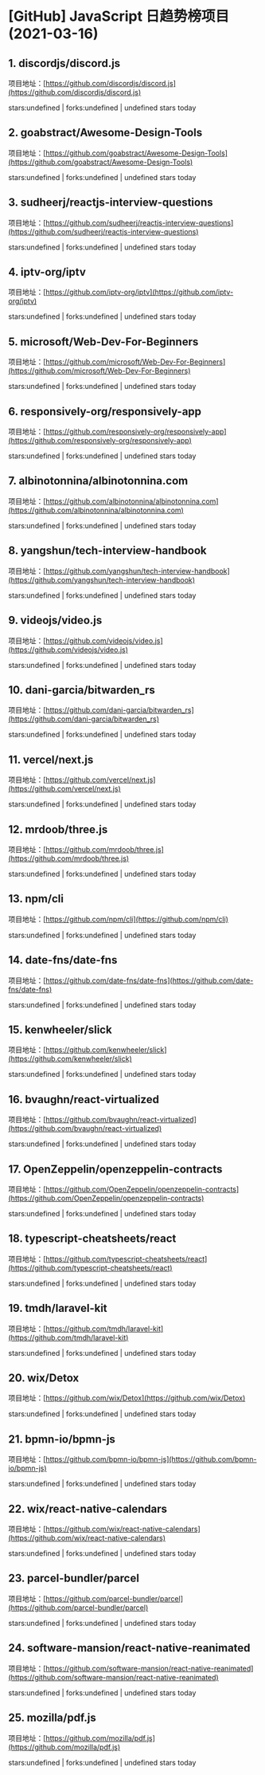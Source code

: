 # [GitHub] JavaScript 日趋势榜项目(2021-03-16)

## 1. discordjs/discord.js 

项目地址：[https://github.com/discordjs/discord.js](https://github.com/discordjs/discord.js)

stars:undefined | forks:undefined | undefined stars today 



## 2. goabstract/Awesome-Design-Tools 

项目地址：[https://github.com/goabstract/Awesome-Design-Tools](https://github.com/goabstract/Awesome-Design-Tools)

stars:undefined | forks:undefined | undefined stars today 



## 3. sudheerj/reactjs-interview-questions 

项目地址：[https://github.com/sudheerj/reactjs-interview-questions](https://github.com/sudheerj/reactjs-interview-questions)

stars:undefined | forks:undefined | undefined stars today 



## 4. iptv-org/iptv 

项目地址：[https://github.com/iptv-org/iptv](https://github.com/iptv-org/iptv)

stars:undefined | forks:undefined | undefined stars today 



## 5. microsoft/Web-Dev-For-Beginners 

项目地址：[https://github.com/microsoft/Web-Dev-For-Beginners](https://github.com/microsoft/Web-Dev-For-Beginners)

stars:undefined | forks:undefined | undefined stars today 



## 6. responsively-org/responsively-app 

项目地址：[https://github.com/responsively-org/responsively-app](https://github.com/responsively-org/responsively-app)

stars:undefined | forks:undefined | undefined stars today 



## 7. albinotonnina/albinotonnina.com 

项目地址：[https://github.com/albinotonnina/albinotonnina.com](https://github.com/albinotonnina/albinotonnina.com)

stars:undefined | forks:undefined | undefined stars today 



## 8. yangshun/tech-interview-handbook 

项目地址：[https://github.com/yangshun/tech-interview-handbook](https://github.com/yangshun/tech-interview-handbook)

stars:undefined | forks:undefined | undefined stars today 



## 9. videojs/video.js 

项目地址：[https://github.com/videojs/video.js](https://github.com/videojs/video.js)

stars:undefined | forks:undefined | undefined stars today 



## 10. dani-garcia/bitwarden_rs 

项目地址：[https://github.com/dani-garcia/bitwarden_rs](https://github.com/dani-garcia/bitwarden_rs)

stars:undefined | forks:undefined | undefined stars today 



## 11. vercel/next.js 

项目地址：[https://github.com/vercel/next.js](https://github.com/vercel/next.js)

stars:undefined | forks:undefined | undefined stars today 



## 12. mrdoob/three.js 

项目地址：[https://github.com/mrdoob/three.js](https://github.com/mrdoob/three.js)

stars:undefined | forks:undefined | undefined stars today 



## 13. npm/cli 

项目地址：[https://github.com/npm/cli](https://github.com/npm/cli)

stars:undefined | forks:undefined | undefined stars today 



## 14. date-fns/date-fns 

项目地址：[https://github.com/date-fns/date-fns](https://github.com/date-fns/date-fns)

stars:undefined | forks:undefined | undefined stars today 



## 15. kenwheeler/slick 

项目地址：[https://github.com/kenwheeler/slick](https://github.com/kenwheeler/slick)

stars:undefined | forks:undefined | undefined stars today 



## 16. bvaughn/react-virtualized 

项目地址：[https://github.com/bvaughn/react-virtualized](https://github.com/bvaughn/react-virtualized)

stars:undefined | forks:undefined | undefined stars today 



## 17. OpenZeppelin/openzeppelin-contracts 

项目地址：[https://github.com/OpenZeppelin/openzeppelin-contracts](https://github.com/OpenZeppelin/openzeppelin-contracts)

stars:undefined | forks:undefined | undefined stars today 



## 18. typescript-cheatsheets/react 

项目地址：[https://github.com/typescript-cheatsheets/react](https://github.com/typescript-cheatsheets/react)

stars:undefined | forks:undefined | undefined stars today 



## 19. tmdh/laravel-kit 

项目地址：[https://github.com/tmdh/laravel-kit](https://github.com/tmdh/laravel-kit)

stars:undefined | forks:undefined | undefined stars today 



## 20. wix/Detox 

项目地址：[https://github.com/wix/Detox](https://github.com/wix/Detox)

stars:undefined | forks:undefined | undefined stars today 



## 21. bpmn-io/bpmn-js 

项目地址：[https://github.com/bpmn-io/bpmn-js](https://github.com/bpmn-io/bpmn-js)

stars:undefined | forks:undefined | undefined stars today 



## 22. wix/react-native-calendars 

项目地址：[https://github.com/wix/react-native-calendars](https://github.com/wix/react-native-calendars)

stars:undefined | forks:undefined | undefined stars today 



## 23. parcel-bundler/parcel 

项目地址：[https://github.com/parcel-bundler/parcel](https://github.com/parcel-bundler/parcel)

stars:undefined | forks:undefined | undefined stars today 



## 24. software-mansion/react-native-reanimated 

项目地址：[https://github.com/software-mansion/react-native-reanimated](https://github.com/software-mansion/react-native-reanimated)

stars:undefined | forks:undefined | undefined stars today 



## 25. mozilla/pdf.js 

项目地址：[https://github.com/mozilla/pdf.js](https://github.com/mozilla/pdf.js)

stars:undefined | forks:undefined | undefined stars today 



